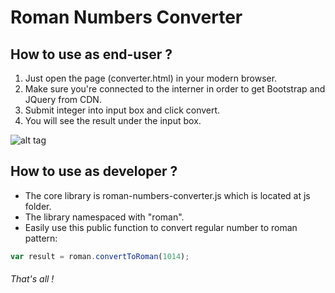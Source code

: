 # Roman Numbers Converter

## How to use as end-user ?

1. Just open the page (converter.html) in your modern browser. 
2. Make sure you're connected to the interner in order to get Bootstrap and JQuery from CDN.
3. Submit integer into input box and click convert.
4. You will see the result under the input box.

![alt tag](http://i.imgur.com/gnbsUJ3.png)

## How to use as developer ?
- The core library is roman-numbers-converter.js which is located at js folder.
- The library namespaced with "roman".
- Easily use this public function to convert regular number to roman pattern:
```javascript
var result = roman.convertToRoman(1014);
```

###### That's all !
